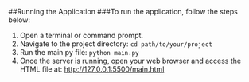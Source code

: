 ##Running the Application
###To run the application, follow the steps below:

1. Open a terminal or command prompt.
2. Navigate to the project directory:
```cd path/to/your/project```
3. Run the main.py file:
```python main.py```
4. Once the server is running, open your web browser and access the HTML file at:
http://127.0.0.1:5500/main.html

